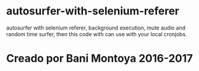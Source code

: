 # autosurfer-with-selenium-referer
autosurfer with selenium referer,  background execution, mute audio and random time surfer, then this code with can use with your local cronjobs.

# Creado por Bani Montoya 2016-2017
